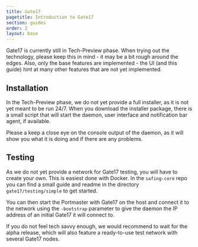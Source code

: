 ```yaml
---
title: Gate17
pagetitle: Introduction to Gate17
section: guides
order: 2
layout: base
---
```


<div class="alert alert-warning" role="alert">
  Gate17 is currently still in Tech-Preview phase. When trying out the technology, please keep this in mind - it may be a bit rough around the edges. Also, only the base features are implemented - the UI (and this guide) hint at many other features that are not yet implemented.
</div>

## Installation

In the Tech-Preview phase, we do not yet provide a full installer, as it is not yet meant to be run 24/7. When you download the installer package, there is a small script that will start the daemon, user interface and notification bar agent, if available.

Please a keep a close eye on the console output of the daemon, as it will show you what it is doing and if there are any problems.

## Testing

As we do not yet provide a network for Gate17 testing, you will have to create your own. This is easiest done with Docker. In the `safing-core` repo you can find a small guide and readme in the directory `gate17/testing/simple` to get started.

You can then start the Portmaster with Gate17 on the host and connect it to the network using the `-bootstrap` parameter to give the daemon the IP address of an initial Gate17 it will connect to.

If you do not feel tech savvy enough, we would recommend to wait for the alpha release, which will also feature a ready-to-use test network with several Gate17 nodes.
